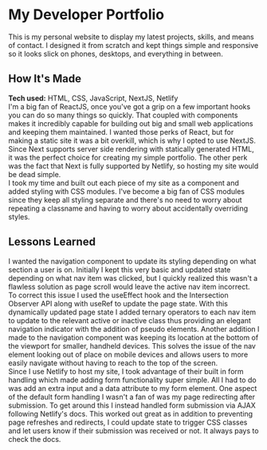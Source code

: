
<h1>My Developer Portfolio</h1>
This is my personal website to display my latest projects, skills, and means of contact. I designed it from scratch and kept things simple and responsive so it looks slick on phones, desktops, and everything in between.

<h2>How It's Made</h2>
<b>Tech used:</b> HTML, CSS, JavaScript, NextJS, Netlify</br>
I'm a big fan of ReactJS, once you've got a grip on a few important hooks you can do so many things so quickly. That coupled with components makes it incredibly capable for building out big and small web applications and keeping them maintained. I wanted those perks of React, but for making a static site it was a bit overkill, which is why I opted to use NextJS. Since Next supports server side rendering with statically generated HTML, it was the perfect choice for creating my simple portfolio. The other perk was the fact that Next is fully supported by Netlify, so hosting my site would be dead simple.
<br/>
I took my time and built out each piece of my site as a component and added styling with CSS modules. I've become a big fan of CSS modules since they keep all styling separate and there's no need to worry about repeating a classname and having to worry about accidentally overriding styles.

<h2>Lessons Learned</h2>
I wanted the navigation component to update its styling depending on what section a user is on. Initially I kept this very basic and updated state depending on what nav item was clicked, but I quickly realized this wasn't a flawless solution as page scroll would leave the active nav item incorrect.
To correct this issue I used the useEffect hook and the Intersection Observer API along with useRef to update the page state. With this dynamically updated page state I added ternary operators to each nav item to update to the relevant active or inactive class thus providing an elegant navigation indicator with the addition of pseudo elements. 
Another addition I made to the navigation component was keeping its location at the bottom of the viewport for smaller, handheld devices. This solves the issue of the nav element looking out of place on mobile devices and allows users to more easily navigate without having to reach to the top of the screen.
<br/>
Since I use Netlify to host my site, I took advantage of their built in form handling which made adding form functionality super simple. All I had to do was add an extra input and a data attribute to my form element. One aspect of the default form handling I wasn't a fan of was my page redirecting after submission. To get around this I instead handled form submission via AJAX following Netlify's docs. This worked out great as in addition to preventing page refreshes and redirects, I could update state to trigger CSS classes and let users know if their submission was received or not. It always pays to check the docs.
